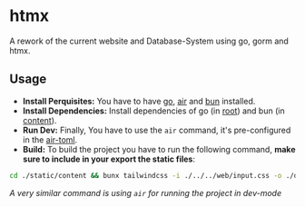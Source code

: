 # htmx

A rework of the current website and Database-System using go, gorm and htmx.

## Usage

- **Install Perquisites:** You have to have [go](https://go.dev/), [air](https://github.com/cosmtrek/air) and [bun](https://bun.sh/) installed.
- **Install Dependencies:** Install dependencies of go (in [root](/)) and bun (in [content](static/content/)).
- **Run Dev:** Finally, You have to use the `air` command, it's pre-configured in the [air-toml](.air.toml).
- **Build:** To build the project you have to run the following command, **make sure to include in your export the static files**:
```sh
cd ./static/content && bunx tailwindcss -i ./../../web/input.css -o ./dist/output.css --minify && cd ./../../ && templ generate && go build .
```
*A very similar command is using `air` for running the project in dev-mode*
